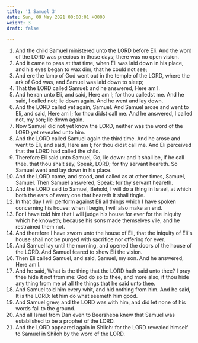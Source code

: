 ```yaml
---
title: '1 Samuel 3'
date: Sun, 09 May 2021 00:00:01 +0000
weight: 3
draft: false
  
---
```


1. And the child Samuel ministered unto the LORD before Eli. And the word of the LORD was precious in those days; there was no open vision.
2. And it came to pass at that time, when Eli was laid down in his place, and his eyes began to wax dim, that he could not see;
3. And ere the lamp of God went out in the temple of the LORD, where the ark of God was, and Samuel was laid down to sleep;
4. That the LORD called Samuel: and he answered, Here am I.
5. And he ran unto Eli, and said, Here am I; for thou calledst me. And he said, I called not; lie down again. And he went and lay down.
6. And the LORD called yet again, Samuel. And Samuel arose and went to Eli, and said, Here am I; for thou didst call me. And he answered, I called not, my son; lie down again.
7. Now Samuel did not yet know the LORD, neither was the word of the LORD yet revealed unto him.
8. And the LORD called Samuel again the third time. And he arose and went to Eli, and said, Here am I; for thou didst call me. And Eli perceived that the LORD had called the child.
9. Therefore Eli said unto Samuel, Go, lie down: and it shall be, if he call thee, that thou shalt say, Speak, LORD; for thy servant heareth. So Samuel went and lay down in his place.
10. And the LORD came, and stood, and called as at other times, Samuel, Samuel. Then Samuel answered, Speak; for thy servant heareth.
11. And the LORD said to Samuel, Behold, I will do a thing in Israel, at which both the ears of every one that heareth it shall tingle.
12. In that day I will perform against Eli all things which I have spoken concerning his house: when I begin, I will also make an end.
13. For I have told him that I will judge his house for ever for the iniquity which he knoweth; because his sons made themselves vile, and he restrained them not.
14. And therefore I have sworn unto the house of Eli, that the iniquity of Eli's house shall not be purged with sacrifice nor offering for ever.
15. And Samuel lay until the morning, and opened the doors of the house of the LORD. And Samuel feared to shew Eli the vision.
16. Then Eli called Samuel, and said, Samuel, my son. And he answered, Here am I.
17. And he said, What is the thing that the LORD hath said unto thee? I pray thee hide it not from me: God do so to thee, and more also, if thou hide any thing from me of all the things that he said unto thee.
18. And Samuel told him every whit, and hid nothing from him. And he said, It is the LORD: let him do what seemeth him good.
19. And Samuel grew, and the LORD was with him, and did let none of his words fall to the ground.
20. And all Israel from Dan even to Beersheba knew that Samuel was established to be a prophet of the LORD.
21. And the LORD appeared again in Shiloh: for the LORD revealed himself to Samuel in Shiloh by the word of the LORD.

